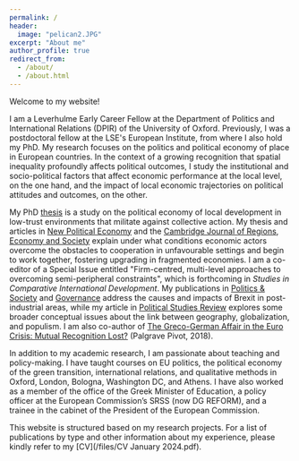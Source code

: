 ```yaml
---
permalink: /
header: 
  image: "pelican2.JPG"
excerpt: "About me"
author_profile: true
redirect_from: 
  - /about/
  - /about.html
---
```


Welcome to my website!

I am a Leverhulme Early Career Fellow at the Department of Politics and International Relations (DPIR) of the University of Oxford. Previously, I was a postdoctoral fellow at the LSE's European Institute, from where I also hold my PhD. My research focuses on the politics and political economy of place in European countries. In the context of a growing recognition that spatial inequality profoundly affects political outcomes, I study the institutional and socio-political factors that affect economic performance at the local level, on the one hand, and the impact of local economic trajectories on political attitudes and outcomes, on the other. 

My PhD [thesis](http://etheses.lse.ac.uk/4307/) is a study on the political economy of local development in low-trust environments that militate against collective action. My thesis and articles in [New Political Economy](https://doi.org/10.1080/13563467.2024.2305252) and the [Cambridge Journal of Regions, Economy and Society](https://doi.org/10.1093/cjres/rsad037) explain under what conditions economic actors overcome the obstacles to cooperation in unfavourable settings and begin to work together, fostering upgrading in fragmented economies. I am a co-editor of a Special Issue entitled "Firm-centred, multi-level approaches to overcoming semi-peripheral constraints", which is forthcoming in *Studies in Comparative International Development*. My publications in [Politics & Society](https://journals.sagepub.com/doi/full/10.1177/0032329221992198) and [Governance](https://onlinelibrary.wiley.com/doi/full/10.1111/gove.12545) address the causes and impacts of Brexit in post-industrial areas, while my article in [Political Studies Review](https://doi.org/10.1177/14789299231201810) explores some broader conceptual issues about the link between geography, globalization, and populism. I am also co-author of [The Greco-German Affair in the Euro Crisis: Mutual Recognition Lost?](https://link.springer.com/book/10.1057/978-1-137-54751-4) (Palgrave Pivot, 2018). 

In addition to my academic research, I am passionate about teaching and policy-making. I have taught courses on EU politics, the political economy of the green transition, international relations, and qualitative methods in Oxford, London, Bologna, Washington DC, and Athens. I have also worked as a member of the office of the Greek Minister of Education, a policy officer at the European Commission’s SRSS (now DG REFORM), and a trainee in the cabinet of the President of the European Commission.

This website is structured based on my research projects. For a list of publications by type and other information about my experience, please kindly refer to my [CV](/files/CV January 2024.pdf). 
